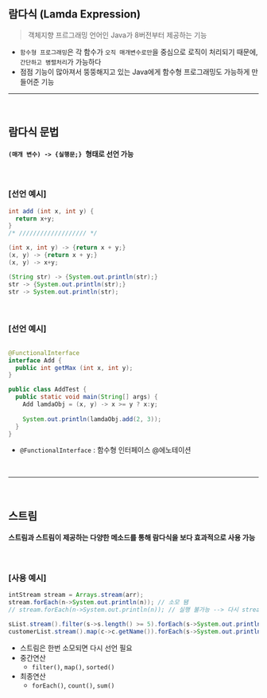 ## 람다식 (Lamda Expression)
> 객체지향 프르그래밍 언어인 Java가 8버전부터 제공하는 기능
* ```함수형 프로그래밍```은 각 함수가 ```오직 매개변수로만```을 중심으로 로직이 처리되기 때문에, ```간단하고 병렬처리```가 가능하다
* 점점 기능이 많아져서 뚱뚱해지고 있는 Java에게 함수형 프로그래밍도 가능하게 만들어준 기능

<hr>
<br>

## 람다식 문법

#### ```(매개 변수) -> {실행문;} ```형태로 선언 가능

<br>

### [선언 예시]

```java
int add (int x, int y) {
  return x+y;
}
/* /////////////////// */

(int x, int y) -> {return x + y;}
(x, y) -> {return x + y;}
(x, y) -> x+y;

(String str) -> {System.out.println(str);}
str -> {System.out.println(str);}
str -> System.out.println(str);
```

<br>

### [선언 예시]

```java

@FunctionalInterface
interface Add {
  public int getMax (int x, int y);
}

public class AddTest {
  public static void main(String[] args) {
    Add lamdaObj = (x, y) -> x >= y ? x:y;
    
    System.out.println(lamdaObj.add(2, 3)); 
  }
}

```
* ```@FunctionalInterface``` : 함수형 인터페이스 @에노테이션

<br>
<hr>
<br>

## 스트림

#### 스트림과 스트림이 제공하는 다양한 메소드를 통해 람다식을 보다 효과적으로 사용 가능

<br>

### [사용 예시]

```java
intStream stream = Arrays.stream(arr);
stream.forEach(n->System.out.println(n)); // 소모 됌
// stream.forEach(n->System.out.println(n)); // 실행 불가능 --> 다시 stream을 생성해줘야 함

sList.stream().filter(s->s.length() >= 5).forEach(s->System.out.println(s));
customerList.stream().map(c->c.getName()).forEach(s->System.out.println(s));
```
* 스트림은 한번 소모되면 다시 선언 필요
* 중간연산
  * ```filter()```, ```map()```, ```sorted()```
* 최종연산
  * ```forEach()```, ```count()```, ```sum()```
